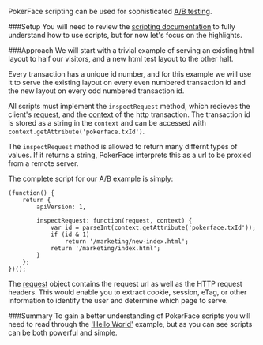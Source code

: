 PokerFace scripting can be used for sophisticated [A/B testing](http://en.wikipedia.org/wiki/A/B_testing).  

###Setup
You will need to review the [scripting documentation](./servletscripting.html) to fully understand how to use scripts, but for now let's focus on the highlights.

###Approach
We will start with a trivial example of serving an existing html layout to half our visitors, and a new html test layout to the other half.

Every transaction has a unique id number, and for this example we will use it to serve the existing layout on every even numbered transaction id and the new layout on every odd numbered transaction id.

All scripts must implement the `inspectRequest` method, which recieves the client's [request](http://hc.apache.org/httpcomponents-core-4.3.x/httpcore/apidocs/org/apache/http/HttpRequest.html), and the [context](http://hc.apache.org/httpcomponents-core-4.3.x/httpcore/apidocs/org/apache/http/protocol/HttpContext.html) of the http transaction.  The transaction id is stored as a string in the `context` and can be accessed with `context.getAttribute('pokerface.txId')`.

The `inspectRequest` method is allowed to return many differnt types of values.  If it returns a string, PokerFace interprets this as a url to be proxied from a remote server.

The complete script for our A/B example is simply:

```
(function() {
	return {
		apiVersion: 1,
		
		inspectRequest: function(request, context) {
			var id = parseInt(context.getAttribute('pokerface.txId'));
			if (id & 1)
				return '/marketing/new-index.html';
			return '/marketing/index.html';	
		}
	};
})();
```

The [request](http://hc.apache.org/httpcomponents-core-4.3.x/httpcore/apidocs/org/apache/http/HttpRequest.html) object contains the request url as well as the HTTP request headers.  This would enable you to extract cookie, session, eTag, or other information to identify the user and determine which page to serve.  

###Summary
To gain a better understanding of PokerFace scripts you will need to read through the ['Hello World'](./servletscripting.html) example, but as you can see scripts can be both powerful and simple.
